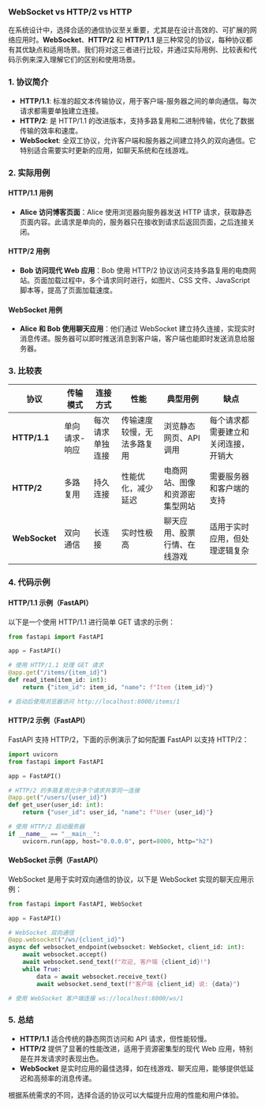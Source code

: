 ### WebSocket vs HTTP/2 vs HTTP

在系统设计中，选择合适的通信协议至关重要，尤其是在设计高效的、可扩展的网络应用时。**WebSocket**、**HTTP/2** 和 **HTTP/1.1** 是三种常见的协议，每种协议都有其优缺点和适用场景。我们将对这三者进行比较，并通过实际用例、比较表和代码示例来深入理解它们的区别和使用场景。

### 1. **协议简介**

- **HTTP/1.1**: 标准的超文本传输协议，用于客户端-服务器之间的单向通信。每次请求都需要单独建立连接。
- **HTTP/2**: 是 HTTP/1.1 的改进版本，支持多路复用和二进制传输，优化了数据传输的效率和速度。
- **WebSocket**: 全双工协议，允许客户端和服务器之间建立持久的双向通信。它特别适合需要实时更新的应用，如聊天系统和在线游戏。

### 2. **实际用例**

#### **HTTP/1.1 用例**
- **Alice 访问博客页面**：Alice 使用浏览器向服务器发送 HTTP 请求，获取静态页面内容。此请求是单向的，服务器只在接收到请求后返回页面，之后连接关闭。

#### **HTTP/2 用例**
- **Bob 访问现代 Web 应用**：Bob 使用 HTTP/2 协议访问支持多路复用的电商网站。页面加载过程中，多个请求同时进行，如图片、CSS 文件、JavaScript 脚本等，提高了页面加载速度。

#### **WebSocket 用例**
- **Alice 和 Bob 使用聊天应用**：他们通过 WebSocket 建立持久连接，实现实时消息传递。服务器可以即时推送消息到客户端，客户端也能即时发送消息给服务器。

### 3. **比较表**

| **协议**         | **传输模式**  | **连接方式**  | **性能**          | **典型用例**               | **缺点**                                 |
|------------------|---------------|---------------|-------------------|----------------------------|------------------------------------------|
| **HTTP/1.1**     | 单向请求-响应 | 每次请求单独连接 | 传输速度较慢，无法多路复用 | 浏览静态网页、API 调用         | 每个请求都需要建立和关闭连接，开销大    |
| **HTTP/2**       | 多路复用      | 持久连接        | 性能优化，减少延迟  | 电商网站、图像和资源密集型网站 | 需要服务器和客户端的支持                 |
| **WebSocket**    | 双向通信      | 长连接          | 实时性极高        | 聊天应用、股票行情、在线游戏 | 适用于实时应用，但处理逻辑复杂           |

### 4. **代码示例**

#### **HTTP/1.1 示例**（FastAPI）
以下是一个使用 HTTP/1.1 进行简单 GET 请求的示例：

```python
from fastapi import FastAPI

app = FastAPI()

# 使用 HTTP/1.1 处理 GET 请求
@app.get("/items/{item_id}")
def read_item(item_id: int):
    return {"item_id": item_id, "name": f"Item {item_id}"}

# 启动后使用浏览器访问 http://localhost:8000/items/1
```

#### **HTTP/2 示例**（FastAPI）
FastAPI 支持 HTTP/2，下面的示例演示了如何配置 FastAPI 以支持 HTTP/2：

```python
import uvicorn
from fastapi import FastAPI

app = FastAPI()

# HTTP/2 的多路复用允许多个请求共享同一连接
@app.get("/users/{user_id}")
def get_user(user_id: int):
    return {"user_id": user_id, "name": f"User {user_id}"}

# 使用 HTTP/2 启动服务器
if __name__ == "__main__":
    uvicorn.run(app, host="0.0.0.0", port=8000, http="h2")
```

#### **WebSocket 示例**（FastAPI）
WebSocket 是用于实时双向通信的协议，以下是 WebSocket 实现的聊天应用示例：

```python
from fastapi import FastAPI, WebSocket

app = FastAPI()

# WebSocket 双向通信
@app.websocket("/ws/{client_id}")
async def websocket_endpoint(websocket: WebSocket, client_id: int):
    await websocket.accept()
    await websocket.send_text(f"欢迎, 客户端 {client_id}!")
    while True:
        data = await websocket.receive_text()
        await websocket.send_text(f"客户端 {client_id} 说: {data}")

# 使用 WebSocket 客户端连接 ws://localhost:8000/ws/1
```

### 5. **总结**
- **HTTP/1.1** 适合传统的静态网页访问和 API 请求，但性能较慢。
- **HTTP/2** 提供了显著的性能改进，适用于资源密集型的现代 Web 应用，特别是在并发请求时表现出色。
- **WebSocket** 是实时应用的最佳选择，如在线游戏、聊天应用，能够提供低延迟和高频率的消息传递。

根据系统需求的不同，选择合适的协议可以大幅提升应用的性能和用户体验。
